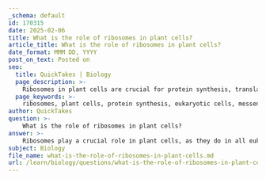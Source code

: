 ```yaml
---
_schema: default
id: 170315
date: 2025-02-06
title: What is the role of ribosomes in plant cells?
article_title: What is the role of ribosomes in plant cells?
date_format: MMM DD, YYYY
post_on_text: Posted on
seo:
  title: QuickTakes | Biology
  page_description: >-
    Ribosomes in plant cells are crucial for protein synthesis, translating mRNA into proteins that are vital for cellular functions and plant growth. They exist as free or bound ribosomes, interacting with organelles for effective protein processing.
  page_keywords: >-
    ribosomes, plant cells, protein synthesis, eukaryotic cells, messenger RNA, polypeptide chains, free ribosomes, bound ribosomes, rough endoplasmic reticulum, ribosomal RNA, cellular functions, growth, development, Golgi apparatus, organelles
author: QuickTakes
question: >-
    What is the role of ribosomes in plant cells?
answer: >-
    Ribosomes play a crucial role in plant cells, as they do in all eukaryotic cells, including animal cells. Their primary function is to serve as the site of protein synthesis. Here are some key points regarding the role of ribosomes in plant cells:\n\n1. **Protein Synthesis**: Ribosomes are responsible for translating messenger RNA (mRNA) into polypeptide chains, which then fold into functional proteins. These proteins are essential for various cellular functions, including structural roles, enzymatic activities, and signaling.\n\n2. **Location**: In plant cells, ribosomes can be found in two main locations:\n   - **Free Ribosomes**: These are suspended in the cytoplasm and typically synthesize proteins that function within the cytosol.\n   - **Bound Ribosomes**: These are attached to the rough endoplasmic reticulum (RER). Proteins synthesized on bound ribosomes are usually destined for secretion, incorporation into the cell membrane, or for use in lysosomes.\n\n3. **Composition**: Ribosomes are composed of ribosomal RNA (rRNA) and proteins. In eukaryotic cells, including plant cells, ribosomes are larger than those found in prokaryotic cells, with a sedimentation coefficient of 80S (composed of 60S and 40S subunits).\n\n4. **Importance in Growth and Development**: The proteins synthesized by ribosomes are vital for the growth and development of plant cells. They contribute to processes such as cell division, differentiation, and response to environmental stimuli.\n\n5. **Interaction with Other Organelles**: Ribosomes work closely with the endoplasmic reticulum and the Golgi apparatus to ensure that proteins are properly synthesized, modified, and transported to their final destinations within or outside the cell.\n\nIn summary, ribosomes are essential for the production of proteins in plant cells, facilitating various cellular processes that are critical for the plant's growth, development, and overall function.
subject: Biology
file_name: what-is-the-role-of-ribosomes-in-plant-cells.md
url: /learn/biology/questions/what-is-the-role-of-ribosomes-in-plant-cells
---
```


&nbsp;